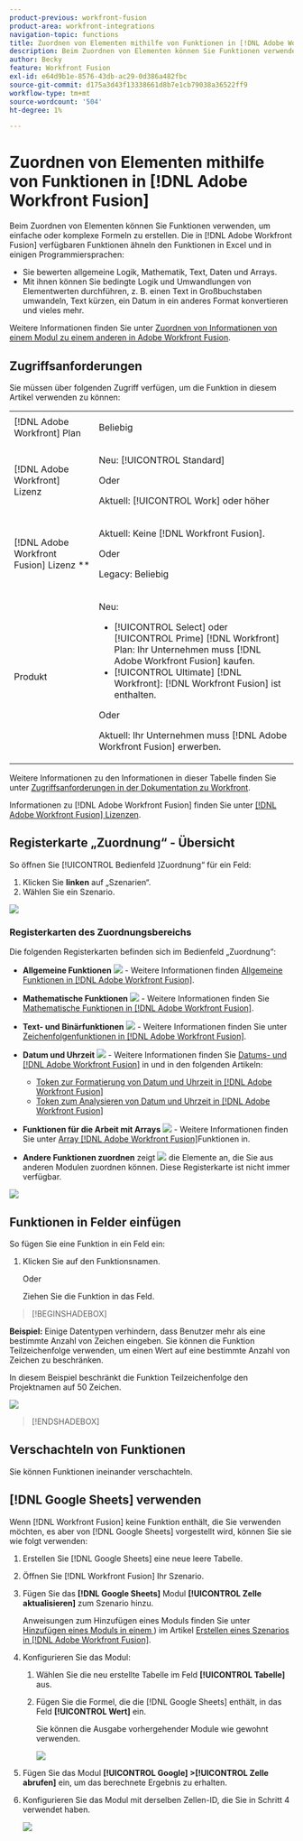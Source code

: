 ```yaml
---
product-previous: workfront-fusion
product-area: workfront-integrations
navigation-topic: functions
title: Zuordnen von Elementen mithilfe von Funktionen in [!DNL Adobe Workfront Fusion]
description: Beim Zuordnen von Elementen können Sie Funktionen verwenden, um einfache oder komplexe Formeln zu erstellen.
author: Becky
feature: Workfront Fusion
exl-id: e64d9b1e-8576-43db-ac29-0d386a482fbc
source-git-commit: d175a3d43f13338661d8b7e1cb79038a36522ff9
workflow-type: tm+mt
source-wordcount: '504'
ht-degree: 1%

---
```


# Zuordnen von Elementen mithilfe von Funktionen in [!DNL Adobe Workfront Fusion]

Beim Zuordnen von Elementen können Sie Funktionen verwenden, um einfache oder komplexe Formeln zu erstellen. Die in [!DNL Adobe Workfront Fusion] verfügbaren Funktionen ähneln den Funktionen in Excel und in einigen Programmiersprachen:

* Sie bewerten allgemeine Logik, Mathematik, Text, Daten und Arrays.
* Mit ihnen können Sie bedingte Logik und Umwandlungen von Elementwerten durchführen, z. B. einen Text in Großbuchstaben umwandeln, Text kürzen, ein Datum in ein anderes Format konvertieren und vieles mehr.

Weitere Informationen finden Sie unter [Zuordnen von Informationen von einem Modul zu einem anderen in Adobe Workfront Fusion](../../workfront-fusion/mapping/map-information-between-modules.md).


## Zugriffsanforderungen

Sie müssen über folgenden Zugriff verfügen, um die Funktion in diesem Artikel verwenden zu können:

<table style="table-layout:auto">

<col>  
 <col>  
 <tbody>  
  <tr>  
   <td role="rowheader">[!DNL Adobe Workfront] Plan</td>  
   <td> <p>Beliebig</p> </td>  
  </tr>  
  <tr data-mc-conditions="">  
   <td role="rowheader">[!DNL Adobe Workfront] Lizenz</td>  
   <td> <p>Neu: [!UICONTROL Standard]</p><p>Oder</p><p>Aktuell: [!UICONTROL Work] oder höher</p> </td>  
  </tr>  
  <tr>  
   <td role="rowheader">[!DNL Adobe Workfront Fusion] Lizenz **</td>  
   <td> 
   <p>Aktuell: Keine [!DNL Workfront Fusion].</p> 
   <p>Oder</p> 
   <p>Legacy: Beliebig </p> 
   </td>  
  </tr>  
  <tr>  
   <td role="rowheader">Produkt</td>  
   <td> 
   <p>Neu:</p> <ul><li>[!UICONTROL Select] oder [!UICONTROL Prime] [!DNL Workfront] Plan: Ihr Unternehmen muss [!DNL Adobe Workfront Fusion] kaufen.</li><li>[!UICONTROL Ultimate] [!DNL Workfront]: [!DNL Workfront Fusion] ist enthalten.</li></ul> 
   <p>Oder</p> 
   <p>Aktuell: Ihr Unternehmen muss [!DNL Adobe Workfront Fusion] erwerben.</p> 
   </td>  
  </tr> 
 </tbody>  
</table>

Weitere Informationen zu den Informationen in dieser Tabelle finden Sie unter [Zugriffsanforderungen in der Dokumentation zu Workfront](/help/quicksilver/administration-and-setup/add-users/access-levels-and-object-permissions/access-level-requirements-in-documentation.md).

Informationen zu [!DNL Adobe Workfront Fusion] finden Sie unter [[!DNL Adobe Workfront Fusion] Lizenzen](../../workfront-fusion/get-started/license-automation-vs-integration.md).


## Registerkarte „Zuordnung“ - Übersicht

So öffnen Sie [!UICONTROL  Bedienfeld ]Zuordnung“ für ein Feld:

1. Klicken Sie **linken** auf „Szenarien“.
1. Wählen Sie ein Szenario.

![](assets/open-functions-bar.png)


### Registerkarten des Zuordnungsbereichs

Die folgenden Registerkarten befinden sich im Bedienfeld „Zuordnung“:

* **Allgemeine Funktionen** ![](assets/toolbar-icon-general-function.png) - Weitere Informationen finden [Allgemeine Funktionen in  [!DNL Adobe Workfront Fusion]](../../workfront-fusion/functions/general-functions.md).

* **Mathematische Funktionen** ![](assets/toolbar-icon-math-functions.png) - Weitere Informationen finden Sie [Mathematische Funktionen in [!DNL Adobe Workfront Fusion]](../../workfront-fusion/functions/math-functions.md).

* **Text- und Binärfunktionen** ![](assets/toolbar-icon-text&binary-functions.png) - Weitere Informationen finden Sie unter [Zeichenfolgenfunktionen in [!DNL Adobe Workfront Fusion]](../../workfront-fusion/functions/string-functions.md).

* **Datum und Uhrzeit** ![](assets/toolbar-icon-date&time-functions.png) - Weitere Informationen finden Sie [Datums- und  [!DNL Adobe Workfront Fusion]](../../workfront-fusion/functions/date-and-time-functions.md) in und in den folgenden Artikeln:

   * [Token zur Formatierung von Datum und Uhrzeit in [!DNL Adobe Workfront Fusion]](../../workfront-fusion/functions/tokens-for-date-and-time-formatting.md)
   * [Token zum Analysieren von Datum und Uhrzeit in  [!DNL Adobe Workfront Fusion]](../../workfront-fusion/functions/tokens-for-date-and-time-parsing.md)

* **Funktionen für die Arbeit mit Arrays** ![](assets/toolbar-icon-functions-for-arrays.png) - Weitere Informationen finden Sie unter [Array [!DNL Adobe Workfront Fusion]](../../workfront-fusion/functions/array-functions.md)Funktionen in.

* **Andere Funktionen zuordnen** zeigt ![](assets/toolbar-icon-functions-you-map-from-other-modules.png) die Elemente an, die Sie aus anderen Modulen zuordnen können. Diese Registerkarte ist nicht immer verfügbar.

![](assets/functions-toolbar-350x189.png)

## Funktionen in Felder einfügen

So fügen Sie eine Funktion in ein Feld ein:

1. Klicken Sie auf den Funktionsnamen.

   Oder

   Ziehen Sie die Funktion in das Feld.


>[!BEGINSHADEBOX]

**Beispiel:** Einige Datentypen verhindern, dass Benutzer mehr als eine bestimmte Anzahl von Zeichen eingeben. Sie können die Funktion Teilzeichenfolge verwenden, um einen Wert auf eine bestimmte Anzahl von Zeichen zu beschränken.

In diesem Beispiel beschränkt die Funktion Teilzeichenfolge den Projektnamen auf 50 Zeichen.

![](assets/example-meet-length-restriction-350x184.png)

>[!ENDSHADEBOX]

## Verschachteln von Funktionen

Sie können Funktionen ineinander verschachteln.

## [!DNL Google Sheets] verwenden

Wenn [!DNL Workfront Fusion] keine Funktion enthält, die Sie verwenden möchten, es aber von [!DNL Google Sheets] vorgestellt wird, können Sie sie wie folgt verwenden:

1. Erstellen Sie [!DNL Google Sheets] eine neue leere Tabelle.
1. Öffnen Sie [!DNL Workfront Fusion] Ihr Szenario.
1. Fügen Sie das **[!DNL Google Sheets]** Modul **[!UICONTROL Zelle aktualisieren]** zum Szenario hinzu.

   Anweisungen zum Hinzufügen eines Moduls finden Sie unter [Hinzufügen eines Moduls in einem ](../../workfront-fusion/scenarios/create-a-scenario.md#add)) im Artikel [Erstellen eines Szenarios in [!DNL Adobe Workfront Fusion]](../../workfront-fusion/scenarios/create-a-scenario.md).

1. Konfigurieren Sie das Modul:

   1. Wählen Sie die neu erstellte Tabelle im Feld **[!UICONTROL Tabelle]** aus.
   1. Fügen Sie die Formel, die die [!DNL Google Sheets] enthält, in das Feld **[!UICONTROL Wert]** ein.

      Sie können die Ausgabe vorhergehender Module wie gewohnt verwenden.

      ![](assets/exploit-google-sheet-functions-350x218.png)

1. Fügen Sie das Modul **[!UICONTROL Google] >[!UICONTROL Zelle abrufen]** ein, um das berechnete Ergebnis zu erhalten.
1. Konfigurieren Sie das Modul mit derselben Zellen-ID, die Sie in Schritt 4 verwendet haben.

   ![](assets/exploit-google-sheet-functions-2-350x187.png)
